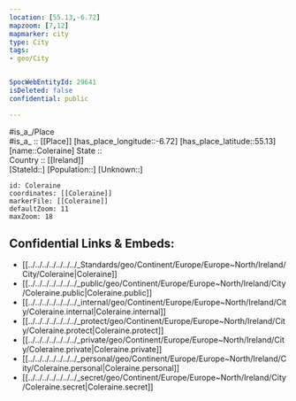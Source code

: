 ```yaml
---
location: [55.13,-6.72] 
mapzoom: [7,12] 
mapmarker: city 
type: City
tags:
- geo/City


SpocWebEntityId: 29641
isDeleted: false
confidential: public

---
```

#is_a_/Place  
#is_a_ :: [[Place]] 
[has_place_longitude::-6.72] 
[has_place_latitude::55.13] 
[name::Coleraine] 
State ::  
Country :: [[Ireland]]  
[StateId::] 
[Population::] 
[Unknown::] 


```leaflet
id: Coleraine
coordinates: [[Coleraine]] 
markerFile: [[Coleraine]] 
defaultZoom: 11 
maxZoom: 18
```


## Confidential Links & Embeds: 
- [[../../../../../../../_Standards/geo/Continent/Europe/Europe~North/Ireland/City/Coleraine|Coleraine]] 
- [[../../../../../../../_public/geo/Continent/Europe/Europe~North/Ireland/City/Coleraine.public|Coleraine.public]] 
- [[../../../../../../../_internal/geo/Continent/Europe/Europe~North/Ireland/City/Coleraine.internal|Coleraine.internal]] 
- [[../../../../../../../_protect/geo/Continent/Europe/Europe~North/Ireland/City/Coleraine.protect|Coleraine.protect]] 
- [[../../../../../../../_private/geo/Continent/Europe/Europe~North/Ireland/City/Coleraine.private|Coleraine.private]] 
- [[../../../../../../../_personal/geo/Continent/Europe/Europe~North/Ireland/City/Coleraine.personal|Coleraine.personal]] 
- [[../../../../../../../_secret/geo/Continent/Europe/Europe~North/Ireland/City/Coleraine.secret|Coleraine.secret]] 

